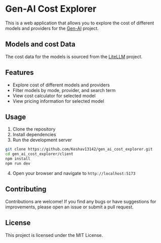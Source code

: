 # Gen-AI Cost Explorer

This is a web application that allows you to explore the cost of different models and providers for the [Gen-AI](https://github.com/Keshav13142/gen_ai_cost_explorer.git) project.

## Models and cost Data

The cost data for the models is sourced from the [LiteLLM](https://github.com/BerriAI/litellm/blob/main/model_prices_and_context_window.json) project.

## Features

- Explore cost of different models and providers
- Filter models by mode, provider, and search term
- View cost calculator for selected model
- View pricing information for selected model

## Usage

1. Clone the repository
2. Install dependencies
3. Run the development server

```bash
git clone https://github.com/Keshav13142/gen_ai_cost_explorer.git
cd gen_ai_cost_explorer/client
npm install
npm run dev
```

4. Open your browser and navigate to `http://localhost:5173`

## Contributing

Contributions are welcome! If you find any bugs or have suggestions for improvements, please open an issue or submit a pull request.

## License

This project is licensed under the MIT License.
